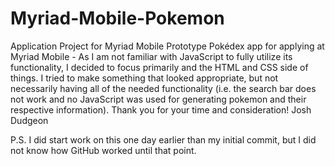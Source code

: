 # Myriad-Mobile-Pokemon
Application Project for Myriad Mobile
Prototype Pokédex app for applying at Myriad Mobile - 
As I am not familiar with JavaScript to fully utilize its functionality, I decided to focus primarily and the HTML and CSS side of things.
I tried to make something that looked appropriate, but not necessarily having all of the needed functionality (i.e. the search bar does not work and no JavaScript was used for generating pokemon and their respective information).
Thank you for your time and consideration!
Josh Dudgeon

P.S. I did start work on this one day earlier than my initial commit, but I did not know how GitHub worked until that point.

